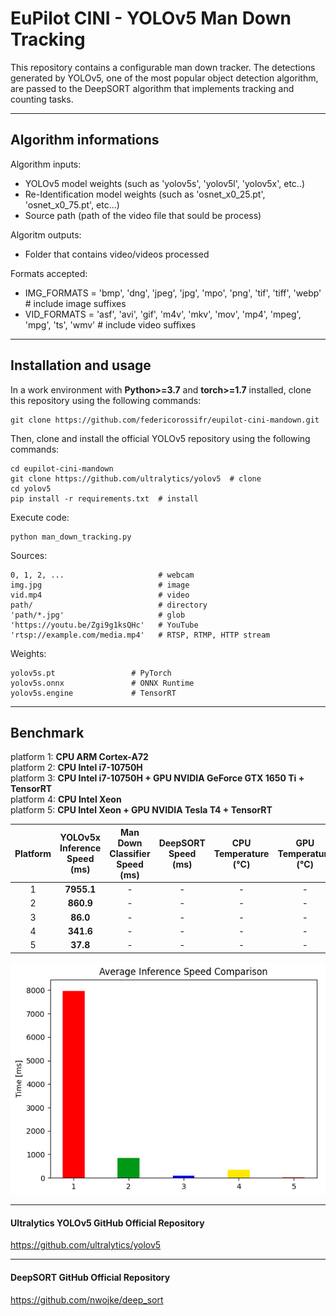 # EuPilot CINI - YOLOv5 Man Down Tracking

This repository contains a configurable man down tracker. The detections generated by YOLOv5, one of the most popular object detection algorithm, are passed to the DeepSORT algorithm that implements tracking and counting tasks.

***

## Algorithm informations

Algorithm inputs:
- YOLOv5 model weights (such as 'yolov5s', 'yolov5l', 'yolov5x', etc..) 
- Re-Identification model weights (such as 'osnet_x0_25.pt', 'osnet_x0_75.pt', etc...)
- Source path (path of the video file that sould be process)

Algoritm outputs:
- Folder that contains video/videos processed

Formats accepted:
- IMG_FORMATS = 'bmp', 'dng', 'jpeg', 'jpg', 'mpo', 'png', 'tif', 'tiff', 'webp'  # include image suffixes
- VID_FORMATS = 'asf', 'avi', 'gif', 'm4v', 'mkv', 'mov', 'mp4', 'mpeg', 'mpg', 'ts', 'wmv'  # include video suffixes

***

## Installation and usage

In a work environment with **Python>=3.7** and **torch>=1.7** installed, clone this repository using the following commands:
```
git clone https://github.com/federicorossifr/eupilot-cini-mandown.git
```
Then, clone and install the official YOLOv5 repository using the following commands:
```
cd eupilot-cini-mandown
git clone https://github.com/ultralytics/yolov5  # clone
cd yolov5
pip install -r requirements.txt  # install
```
Execute code:
```
python man_down_tracking.py
```

Sources:

    0, 1, 2, ...                     # webcam
    img.jpg                          # image
    vid.mp4                          # video
    path/                            # directory
    'path/*.jpg'                     # glob
    'https://youtu.be/Zgi9g1ksQHc'   # YouTube
    'rtsp://example.com/media.mp4'   # RTSP, RTMP, HTTP stream

Weights:

    yolov5s.pt                 # PyTorch
    yolov5s.onnx               # ONNX Runtime
    yolov5s.engine             # TensorRT

***
## Benchmark

platform 1: **CPU ARM Cortex-A72**     
platform 2: **CPU Intel i7-10750H**     
platform 3: **CPU Intel i7-10750H + GPU NVIDIA GeForce GTX 1650 Ti + TensorRT**    
platform 4: **CPU Intel Xeon**     
platform 5: **CPU Intel Xeon + GPU NVIDIA Tesla T4 + TensorRT**    

| Platform | YOLOv5x Inference Speed<br>(ms) | Man Down Classifier Speed<br>(ms) | DeepSORT Speed<br>(ms) | CPU Temperature<br>(°C) | GPU Temperature<br>(°C) |
|:-:|:-:|:-:|:-:|:-:|:-:|
| 1 | **7955.1** | - | - | - | - | - | - |
| 2 | **860.9** | - | - | - | - | - | - |
| 3 | **86.0** | - | - | - | - | - | - |
| 4 | **341.6** | - | - | - | - | - | - |
| 5 | **37.8** | - | - | - | - | - | - |

<p align = "center"><img width="1000" src="benchmark.png"></p>

***

#### Ultralytics YOLOv5 GitHub Official Repository
https://github.com/ultralytics/yolov5

***

#### DeepSORT GitHub Official Repository
https://github.com/nwojke/deep_sort